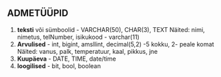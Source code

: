 ## ADMETÜÜPID
1. **teksti** või sümboolid - VARCHAR(50), CHAR(3), TEXT
Näited: nimi, nimetus, telNumber, isikukood - varchar(11)
2. **Arvulised** - int, bigint, amsllint, decimal(5,2) -5 kokku, 2- peale komat
Näited: vanus, palk, temperatuur, kaal, pikkus, jne
3. **Kuupäeva** - DATE, TIME, date/time
4. **loogilised** - bit, bool, boolean
